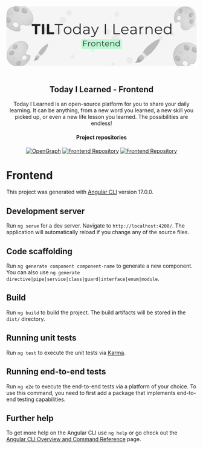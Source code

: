 <img src="til-frontend.png" alt="Kide.rat logo">
<br />
<br />

<div align="center">
  
## Today I Learned - Frontend
Today I Learned is an open-source platform for you to share your daily learning. It can be anything, from a new word you learned, a new skill you picked up, or even a new life lesson you learned. The possibilities are endless!
#### Project repositories
[![OpenGraph](https://img.shields.io/badge/OpenGraph-bfdbfe)](https://github.com/KasperiP/til-opengraph)
[![Frontend Repository](https://img.shields.io/badge/Frontend-bbf7d0)](https://github.com/KasperiP/til-frontend)
[![Frontend Repository](https://img.shields.io/badge/Brontend-fef08a)](https://github.com/KasperiP/til-backend)

</div>
  

# Frontend

This project was generated with [Angular CLI](https://github.com/angular/angular-cli) version 17.0.0.

## Development server

Run `ng serve` for a dev server. Navigate to `http://localhost:4200/`. The application will automatically reload if you change any of the source files.

## Code scaffolding

Run `ng generate component component-name` to generate a new component. You can also use `ng generate directive|pipe|service|class|guard|interface|enum|module`.

## Build

Run `ng build` to build the project. The build artifacts will be stored in the `dist/` directory.

## Running unit tests

Run `ng test` to execute the unit tests via [Karma](https://karma-runner.github.io).

## Running end-to-end tests

Run `ng e2e` to execute the end-to-end tests via a platform of your choice. To use this command, you need to first add a package that implements end-to-end testing capabilities.

## Further help

To get more help on the Angular CLI use `ng help` or go check out the [Angular CLI Overview and Command Reference](https://angular.io/cli) page.
